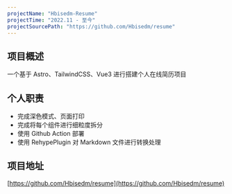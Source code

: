 ```yaml
---
projectName: "Hbisedm-Resume"
projectTime: "2022.11 - 至今"
projectSourcePath: "https://github.com/Hbisedm/resume"
---
```


## 项目概述

一个基于 Astro、TailwindCSS、Vue3 进行搭建个人在线简历项目

## 个人职责

- 完成深色模式、页面打印
- 完成将每个组件进行细粒度拆分
- 使用 Github Action 部署
- 使用 RehypePlugin 对 Markdown 文件进行转换处理

## 项目地址

[https://github.com/Hbisedm/resume](https://github.com/Hbisedm/resume)
